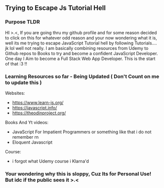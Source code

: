 ## Trying to Escape Js Tutorial Hell

### Purpose TLDR

HI >.<, If you are going thru my github profile and for some reason decided to click on this for whatever odd reason and your now wondering what it is, well its me trying to escape JavaScript Tutorial hell by following Tutorials.... jk lol well not really. I am basically combining resources from Udemy to Github repos to Books to try and become a confident JavaScript Developer. One day I Aim to become a Full Stack Web App Developer. This is the start of that :3 !!

### Learning Resources so far - Being Updated ( Don't Count on me to update this )

Websites:

- https://www.learn-js.org/
- https://javascript.info/
- https://theodinproject.org/

Books And Yt videos:

- JavaScript For Impatient Programmers or something like that i do not remember rn
- Eloquent Javascript

Course: 

- i forgot what Udemy course i Klarna'd 

### Your wondering why this is sloppy, Cuz Its for Personal Use! But idc if the public sees it >.<
